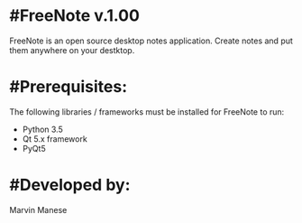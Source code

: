 #FreeNote v.1.00
=================
FreeNote is an open source desktop notes application. Create notes and put them anywhere on your destktop.

#Prerequisites:
=================
The following libraries / frameworks must be installed for FreeNote to run:
- Python 3.5
- Qt 5.x framework
- PyQt5

#Developed by:
=================
Marvin Manese
